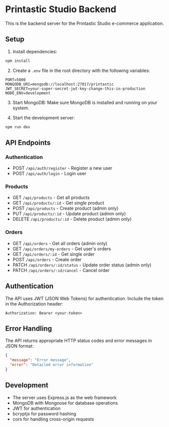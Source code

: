 # Printastic Studio Backend

This is the backend server for the Printastic Studio e-commerce application.

## Setup

1. Install dependencies:
```bash
npm install
```

2. Create a `.env` file in the root directory with the following variables:
```
PORT=5000
MONGODB_URI=mongodb://localhost:27017/printastic
JWT_SECRET=your-super-secret-jwt-key-change-this-in-production
NODE_ENV=development
```

3. Start MongoDB:
Make sure MongoDB is installed and running on your system.

4. Start the development server:
```bash
npm run dev
```

## API Endpoints

### Authentication
- POST `/api/auth/register` - Register a new user
- POST `/api/auth/login` - Login user

### Products
- GET `/api/products` - Get all products
- GET `/api/products/:id` - Get single product
- POST `/api/products` - Create product (admin only)
- PUT `/api/products/:id` - Update product (admin only)
- DELETE `/api/products/:id` - Delete product (admin only)

### Orders
- GET `/api/orders` - Get all orders (admin only)
- GET `/api/orders/my-orders` - Get user's orders
- GET `/api/orders/:id` - Get single order
- POST `/api/orders` - Create order
- PATCH `/api/orders/:id/status` - Update order status (admin only)
- PATCH `/api/orders/:id/cancel` - Cancel order

## Authentication

The API uses JWT (JSON Web Tokens) for authentication. Include the token in the Authorization header:
```
Authorization: Bearer <your-token>
```

## Error Handling

The API returns appropriate HTTP status codes and error messages in JSON format:
```json
{
  "message": "Error message",
  "error": "Detailed error information"
}
```

## Development

- The server uses Express.js as the web framework
- MongoDB with Mongoose for database operations
- JWT for authentication
- bcryptjs for password hashing
- cors for handling cross-origin requests 